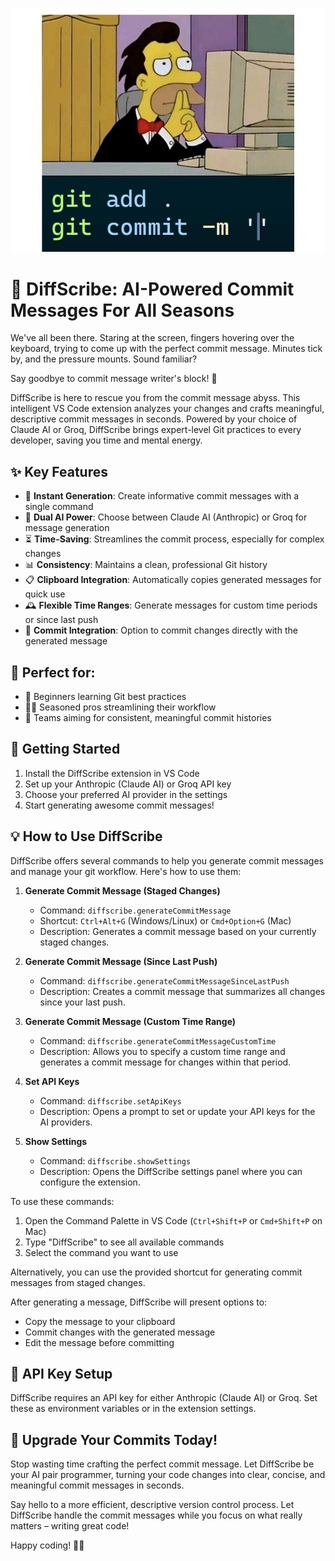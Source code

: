 ![DiffScribe Banner](assets/banner.jpeg)

# 🧠 DiffScribe: AI-Powered Commit Messages For All Seasons

We've all been there. Staring at the screen, fingers hovering over the keyboard, trying to come up with the perfect commit message. Minutes tick by, and the pressure mounts. Sound familiar? 

Say goodbye to commit message writer's block! 👋

DiffScribe is here to rescue you from the commit message abyss. This intelligent VS Code extension analyzes your changes and crafts meaningful, descriptive commit messages in seconds. Powered by your choice of Claude AI or Groq, DiffScribe brings expert-level Git practices to every developer, saving you time and mental energy.

## ✨ Key Features

- 🚀 **Instant Generation**: Create informative commit messages with a single command
- 🤖 **Dual AI Power**: Choose between Claude AI (Anthropic) or Groq for message generation
- ⏳ **Time-Saving**: Streamlines the commit process, especially for complex changes
- 📊 **Consistency**: Maintains a clean, professional Git history
- 📋 **Clipboard Integration**: Automatically copies generated messages for quick use
- 🕰️ **Flexible Time Ranges**: Generate messages for custom time periods or since last push
- 💾 **Commit Integration**: Option to commit changes directly with the generated message

## 🎯 Perfect for:

- 🌱 Beginners learning Git best practices
- 👨‍💻 Seasoned pros streamlining their workflow
- 👥 Teams aiming for consistent, meaningful commit histories

## 🚀 Getting Started

1. Install the DiffScribe extension in VS Code
2. Set up your Anthropic (Claude AI) or Groq API key
3. Choose your preferred AI provider in the settings
4. Start generating awesome commit messages!

## 💡 How to Use DiffScribe

DiffScribe offers several commands to help you generate commit messages and manage your git workflow. Here's how to use them:

1. **Generate Commit Message (Staged Changes)**
   - Command: `diffscribe.generateCommitMessage`
   - Shortcut: `Ctrl+Alt+G` (Windows/Linux) or `Cmd+Option+G` (Mac)
   - Description: Generates a commit message based on your currently staged changes.

2. **Generate Commit Message (Since Last Push)**
   - Command: `diffscribe.generateCommitMessageSinceLastPush`
   - Description: Creates a commit message that summarizes all changes since your last push.

3. **Generate Commit Message (Custom Time Range)**
   - Command: `diffscribe.generateCommitMessageCustomTime`
   - Description: Allows you to specify a custom time range and generates a commit message for changes within that period.

4. **Set API Keys**
   - Command: `diffscribe.setApiKeys`
   - Description: Opens a prompt to set or update your API keys for the AI providers.

5. **Show Settings**
   - Command: `diffscribe.showSettings`
   - Description: Opens the DiffScribe settings panel where you can configure the extension.

To use these commands:
1. Open the Command Palette in VS Code (`Ctrl+Shift+P` or `Cmd+Shift+P` on Mac)
2. Type "DiffScribe" to see all available commands
3. Select the command you want to use

Alternatively, you can use the provided shortcut for generating commit messages from staged changes.

After generating a message, DiffScribe will present options to:
- Copy the message to your clipboard
- Commit changes with the generated message
- Edit the message before committing

## 🔑 API Key Setup

DiffScribe requires an API key for either Anthropic (Claude AI) or Groq. Set these as environment variables or in the extension settings.

## 🎉 Upgrade Your Commits Today!

Stop wasting time crafting the perfect commit message. Let DiffScribe be your AI pair programmer, turning your code changes into clear, concise, and meaningful commit messages in seconds. 

Say hello to a more efficient, descriptive version control process. Let DiffScribe handle the commit messages while you focus on what really matters – writing great code!

Happy coding! 🚀✨